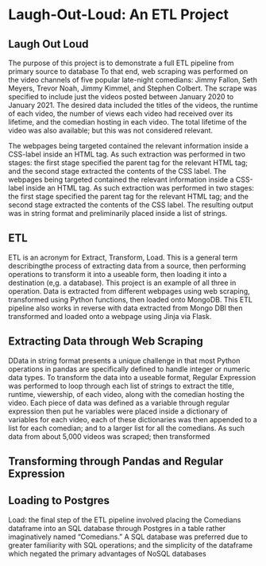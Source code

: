 # Laugh-Out-Loud: An ETL Project

## Laugh Out Loud
The purpose of this project is to demonstrate a full ETL pipeline from primary source to database
To that end, web scraping was performed on the video channels of five popular late-night comedians: Jimmy Fallon, Seth Meyers, Trevor Noah, Jimmy Kimmel, and Stephen Colbert. The scrape was specified to include just the videos posted between January 2020 to January 2021. 
The desired data included the titles of the videos, the runtime of each video, the number of views each video had received over its lifetime, and the comedian hosting in each video. The total lifetime of the video was also available; but this was not considered relevant. 

The webpages being targeted contained the relevant information inside a CSS-label inside an HTML tag. As such extraction was performed in two stages: the first stage specified the parent tag for the relevant HTML tag; and the second stage extracted the contents of the CSS label.
The webpages being targeted contained the relevant information inside a CSS-label inside an HTML tag. As such extraction was performed in two stages: the first stage specified the parent tag for the relevant HTML tag; and the second stage extracted the contents of the CSS label. The resulting output was in string format and preliminarily placed inside a list of strings. 
## ETL 
ETL is an acronym for Extract, Transform, Load. This is a general term describingthe process of extracting data from a source, then performing operations to transform it into a useable form, then loading it into a destination (e,g. a database). This project is an example of all three in operation. Data is extracted from different webpages using web scraping, transformed using Python functions, then loaded onto MongoDB. This ETL pipeline also works in reverse with data extracted from Mongo DBl then transformed and loaded onto a webpage using Jinja via Flask.

## Extracting Data through Web Scraping
DData in string format presents a unique challenge in that most Python operations in pandas are  specifically defined to handle integer or numeric data types. To transform the data into a useable format, Regular Expression was performed to loop through each list of strings to extract the title, runtime, viewership, of each video, along with the comedian  hosting  the video. Each piece of data was defined as a variable through regular expression then put he variables were placed inside a dictionary of variables for each video, each of these dictionaries was then appended to a list for each comedian; and to a larger list for all the comedians. As such data from about 5,000 videos was scraped; then transformed

## Transforming through Pandas and Regular Expression

## Loading to Postgres
Load: the final step of the ETL pipeline involved placing the  Comedians dataframe into an SQL database through Postgres in a table rather imaginatively named “Comedians.” A SQL database was preferred due to greater familiarity with SQL operations; and the simplicity of the dataframe which negated the primary advantages of NoSQL databases

